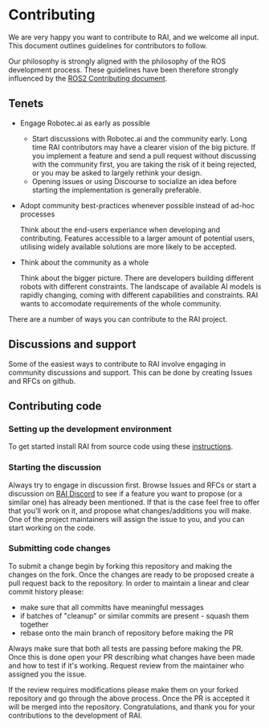 # Contributing

We are very happy you want to contribute to RAI, and we welcome all input.
This document outlines guidelines for contributors to follow.

Our philosophy is strongly aligned with the philosophy of the ROS development process.
These guidelines have been therefore strongly influenced by the [ROS2 Contributing document](https://docs.ros.org/en/jazzy/The-ROS2-Project/Contributing.html).

## Tenets

- Engage Robotec.ai as early as possible

  - Start discussions with Robotec.ai and the community early. Long time RAI contributors may have a clearer vision of the big picture. If you implement a feature and send a pull request without discussing with the community first, you are taking the risk of it being rejected, or you may be asked to largely rethink your design.
  - Opening issues or using Discourse to socialize an idea before starting the implementation is generally preferable.

- Adopt community best-practices whenever possible instead of ad-hoc processes

  Think about the end-users experiance when developing and contributing. Features accessible to a larger amount of potential users, utilising widely available solutions are more likely to be accepted.

- Think about the community as a whole

  Think about the bigger picture. There are developers building different robots with different constraints. The landscape of available AI models is rapidly changing, coming with different capabilities and constraints. RAI wants to accomodate requirements of the whole community.

There are a number of ways you can contribute to the RAI project.

## Discussions and support

Some of the easiest ways to contribute to RAI involve engaging in community discussions and support. This can be done by creating Issues and RFCs on github.

## Contributing code

### Setting up the development environment

To get started install RAI from source code using these [instructions](/README.md).

### Starting the discussion

Always try to engage in discussion first. Browse Issues and RFCs or start a discussion on [RAI Discord](https://discord.gg/GZGfejUSjt) to see if a feature you want to propose (or a similar one) has already been mentioned.
If that is the case feel free to offer that you'll work on it, and propose what changes/additions you will make.
One of the project maintainers will assign the issue to you, and you can start working on the code.

### Submitting code changes

To submit a change begin by forking this repository and making the changes on the fork.
Once the changes are ready to be proposed create a pull request back to the repository.
In order to maintain a linear and clear commit history please:

- make sure that all committs have meaningful messages
- if batches of "cleanup" or similar commits are present - squash them together
- rebase onto the main branch of repository before making the PR

Always make sure that both all tests are passing before making the PR.
Once this is done open your PR describing what changes have been made and how to test if it's working.
Request review from the maintainer who assigned you the issue.

If the review requires modifications please make them on your forked repository and go through the above process.
Once the PR is accepted it will be merged into the repository.
Congratulations, and thank you for your contributions to the development of RAI.

